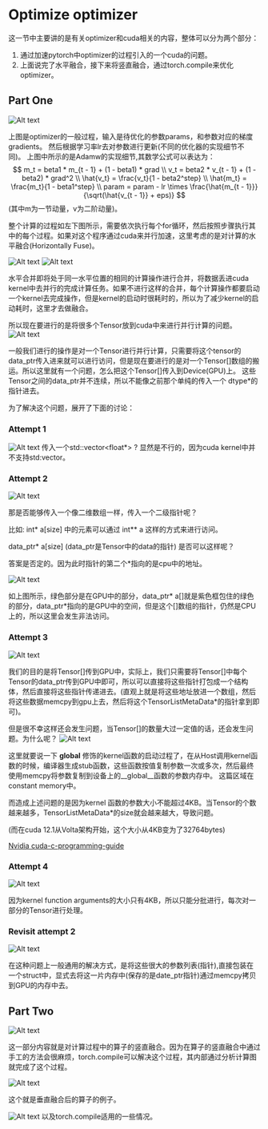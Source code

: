 # Optimize optimizer

这一节中主要讲的是有关optimizer和cuda相关的内容，整体可以分为两个部分：
1. 通过加速pytorch中optimizer的过程引入的一个cuda的问题。
2. 上面说完了水平融合，接下来将竖直融合，通过torch.compile来优化optimizer。


## Part One
![Alt text](asserts/optimizer.png)

上图是optimizer的一般过程，输入是待优化的参数params，和参数对应的梯度gradients。
然后根据学习率lr去对参数进行更新(不同的优化器的实现细节不同)。
上图中所示的是Adamw的实现细节,其数学公式可以表达为：
$$
m_t = beta1 * m_{t - 1} + (1 - beta1) * grad \\
v_t = beta2 * v_{t - 1} + (1 - beta2) * grad^2 \\
\hat{v_t} = \frac{v_t}{1 - beta2^step} \\
\hat{m_t} = \frac{m_t}{1 - beta1^step} \\
param = param - lr \times \frac{\hat{m_{t - 1}}}{\sqrt(\hat{v_{t - 1}} + eps)}
$$
(其中m为一节动量，v为二阶动量)。

整个计算的过程如左下图所示，需要依次执行每个for循环，然后按照步骤执行其中的每个过程。如果对这个程序通过cuda来并行加速，这里考虑的是对计算的水平融合(Horizontally Fuse)。

![Alt text](asserts/parallel_optimizer.png)
![Alt text](asserts/fusion.png)

水平合并即将处于同一水平位置的相同的计算操作进行合并，将数据丢进cuda kernel中去并行的完成计算任务。如果不进行这样的合并，每个计算操作都要启动一个kernel去完成操作，但是kernel的启动时很耗时的，所以为了减少kernel的启动耗时，这里才去做融合。

所以现在要进行的是将很多个Tensor放到cuda中来进行并行计算的问题。
![Alt text](asserts/use_cuda.png)

一般我们进行的操作是对一个Tensor进行并行计算，只需要将这个tensor的data\_ptr传入进来就可以进行访问，但是现在要进行的是对一个Tensor[]数组的搬运。所以这里就有一个问题，怎么把这个Tensor[]传入到Device(GPU)上。
这些Tensor之间的data\_ptr并不连续，所以不能像之前那个单纯的传入一个 dtype*的指针进去。

为了解决这个问题，展开了下面的讨论：

### Attempt 1

![Alt text](asserts/attempt_1.png)
传入一个std::vector<float*> ? 显然是不行的，因为cuda kernel中并不支持std:vector。

### Attempt 2 


![Alt text](asserts/attempt_2_1.png)

那是否能够传入一个像二维数组一样，传入一个二级指针呢？

比如: int* a[size]  中的元素可以通过 int** a 这样的方式来进行访问。 

data_ptr* a[size] (data_ptr是Tensor中的data的指针) 是否可以这样呢？

答案是否定的。因为此时指针的第二个*指向的是cpu中的地址。

![Alt text](asserts/attempt_2_2.png)

如上图所示，绿色部分是在GPU中的部分，data_ptr* a[]就是紫色框包住的绿色的部分，data_ptr*指向的是GPU中的空间，但是这个[]数组的指针，仍然是CPU上的，所以这里会发生非法访问。

### Attempt 3

![Alt text](asserts/attempt_3.png)

我们的目的是将Tensor[]传到GPU中，实际上，我们只需要将Tensor[]中每个Tensor的data_ptr传到GPU中即可，所以可以直接将这些指针打包成一个结构体，然后直接将这些指针传递进去。(直观上就是将这些地址放进一个数组，然后将这些数据memcpy到gpu上去，然后将这个TensorListMetaData*的指针拿到即可)。


但是很不幸这样还会发生问题，当Tensor[]的数量大过一定值的话，还会发生问题。为什么呢？
![Alt text](asserts/attempt_3_2.png)

这里就要说一下 __global__ 修饰的kernel函数的启动过程了，在从Host调用kernel函数的时候，编译器生成stub函数，这些函数按值复制参数一次或多次，然后最终使用memcpy将参数复制到设备上的__global__函数的参数内存中。
这篇区域在constant memory中。

而造成上述问题的是因为kernel 函数的参数大小不能超过4KB。当Tensor的个数越来越多，TensorListMetaData*的size就会越来越大，导致问题。

(而在cuda 12.1从Volta架构开始，这个大小从4KB变为了32764bytes)

[Nvidia cuda-c-programming-guide](https://docs.nvidia.com/cuda/cuda-c-programming-guide/index.html?highlight=kernel%2520argument#global-function-argument-processing)


### Attempt 4

![Alt text](asserts/attempt_4.png)

因为kernel function arguments的大小只有4KB，所以只能分批进行，每次对一部分的Tensor进行处理。


### Revisit attempt 2

![Alt text](asserts/revisit_2.png)

在这种问题上一般通用的解决方式，是将这些很大的参数列表(指针),直接包装在一个struct中，显式去将这一片内存中(保存的是date_ptr指针)通过memcpy拷贝到GPU的内存中去。



## Part Two

![Alt text](asserts/vertically_fused.png)

这一部分内容就是对计算过程中的算子的竖直融合。因为在算子的竖直融合中通过手工的方法会很麻烦，torch.compile可以解决这个过程，其内部通过分析计算图就完成了这个过程。

![Alt text](asserts/compiled_res.png)

这个就是垂直融合后的算子的例子。

![Alt text](asserts/condition.png)
以及torch.compile适用的一些情况。